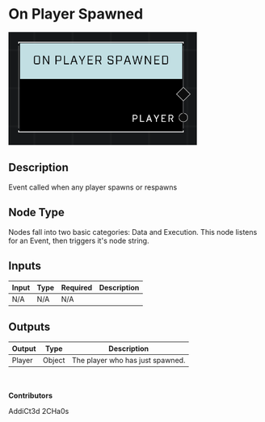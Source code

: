 # On Player Spawned
![](../../../.gitbook/assets/on-player-spawned.png)
## Description
Event called when any player spawns or respawns

## Node Type
Nodes fall into two basic categories: Data and Execution. This node listens for an Event, then triggers it's node string.

## Inputs
| Input | Type | Required | Description |
|------------------|------------------|----------|--------------------------------------------------------------|
| N/A | N/A | N/A | |

## Outputs
| Output | Type | Description |
|------------------|------------------|--------------------------------------------------------------|
| Player | Object | The player who has just spawned. |

\
\
**Contributors**

AddiCt3d 2CHa0s